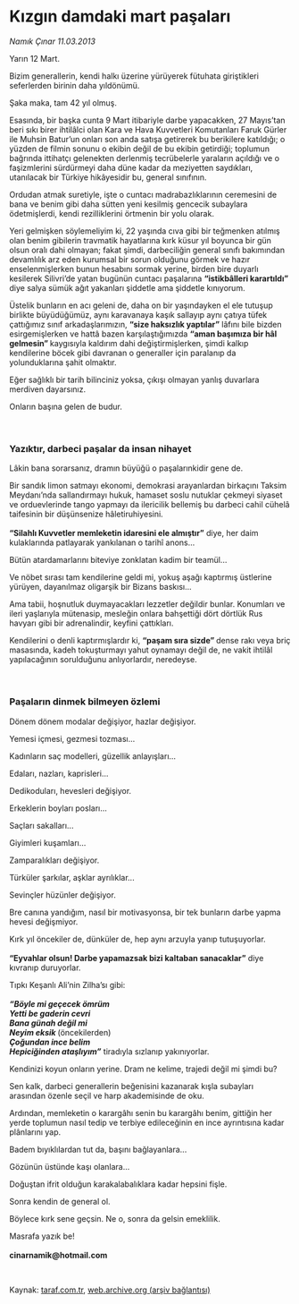 # Kızgın damdaki mart paşaları

*Namık Çınar 11.03.2013*

<div class="yazi"><p>Yarın 12 Mart.</p>
<p>Bizim generallerin, kendi halkı üzerine yürüyerek fütuhata giriştikleri seferlerden birinin daha yıldönümü.</p>
<p>Şaka maka, tam 42 yıl olmuş.</p>
<p>Esasında, bir başka cunta 9 Mart itibariyle darbe yapacakken, 27 Mayıs’tan beri sıkı birer ihtilâlci olan Kara ve Hava Kuvvetleri Komutanları Faruk Gürler ile Muhsin Batur’un onları son anda satışa getirerek bu berikilere katıldığı; o yüzden de filmin sonunu o ekibin değil de bu ekibin getirdiği; toplumun bağrında ittihatçı gelenekten derlenmiş tecrübelerle yaraların açıldığı ve o faşizmlerini sürdürmeyi daha düne kadar da meziyetten saydıkları, utanılacak bir Türkiye hikâyesidir bu, general sınıfının.</p>
<p>Ordudan atmak suretiyle, işte o cuntacı madrabazlıklarının ceremesini de bana ve benim gibi daha sütten yeni kesilmiş gencecik subaylara ödetmişlerdi, kendi rezilliklerini örtmenin bir yolu olarak.</p>
<p>Yeri gelmişken söylemeliyim ki, 22 yaşında cıva gibi bir teğmenken atılmış olan benim gibilerin travmatik hayatlarına kırk küsur yıl boyunca bir gün olsun oralı dahi olmayan; fakat şimdi, darbeciliğin general sınıfı bakımından devamlılık arz eden kurumsal bir sorun olduğunu görmek ve hazır enselenmişlerken bunun hesabını sormak yerine, birden bire duyarlı kesilerek Silivri’de yatan bugünün cuntacı paşalarına <b>“istikbâlleri karartıldı”</b> diye salya sümük ağıt yakanları şiddetle ama şiddetle kınıyorum.</p>
<p>Üstelik bunların en acı geleni de, daha on bir yaşındayken el ele tutuşup birlikte büyüdüğümüz, aynı karavanaya kaşık sallayıp aynı çatıya tüfek çattığımız sınıf arkadaşlarımızın, <b>“size haksızlık yaptılar”</b> lâfını bile bizden esirgemişlerken ve hattâ bazen karşılaştığımızda <b>“aman başımıza bir hâl gelmesin” </b>kaygısıyla kaldırım dahi değiştirmişlerken, şimdi kalkıp kendilerine böcek gibi davranan o generaller için paralanıp da yolunduklarına şahit olmaktır.</p>
<p>Eğer sağlıklı bir tarih bilinciniz yoksa, çıkışı olmayan yanlış duvarlara merdiven dayarsınız.</p>
<p>Onların başına gelen de budur.<br/><br/><br/></p>
<h3>Yazıktır, darbeci paşalar da insan nihayet</h3>
<p>Lâkin bana sorarsanız, dramın büyüğü o paşalarınkidir gene de.</p>
<p>Bir sandık limon satmayı ekonomi, demokrasi arayanlardan birkaçını Taksim Meydanı’nda sallandırmayı hukuk, hamaset soslu nutuklar çekmeyi siyaset ve orduevlerinde tango yapmayı da ilericilik bellemiş bu darbeci cahil cühelâ taifesinin bir düşünsenize hâletiruhiyesini.<br/><br/><b>“Silahlı Kuvvetler memleketin idaresini ele almıştır”</b> diye, her daim kulaklarında patlayarak yankılanan o tarihî anons...</p>
<p>Bütün atardamarlarını biteviye zonklatan kadim bir teamül...</p>
<p>Ve nöbet sırası tam kendilerine geldi mi, yokuş aşağı kaptırmış üstlerine yürüyen, dayanılmaz oligarşik bir Bizans baskısı...</p>
<p>Ama tabii, hoşnutluk duymayacakları lezzetler değildir bunlar. Konumları ve ileri yaşlarıyla mütenasip, mesleğin onlara bahşettiği dört dörtlük Rus havyarı gibi bir adrenalindir, keyfini çattıkları.</p>
<p>Kendilerini o denli kaptırmışlardır ki, <b>“paşam sıra sizde” </b>dense rakı veya briç masasında, kadeh tokuşturmayı yahut oynamayı değil de, ne vakit ihtilâl yapılacağının sorulduğunu anlıyorlardır, neredeyse.<br/><br/><br/></p>
<h3>Paşaların dinmek bilmeyen özlemi</h3>
<p>Dönem dönem modalar değişiyor, hazlar değişiyor.</p>
<p>Yemesi içmesi, gezmesi tozması...</p>
<p>Kadınların saç modelleri, güzellik anlayışları...</p>
<p>Edaları, nazları, kaprisleri...</p>
<p>Dedikoduları, hevesleri değişiyor.</p>
<p>Erkeklerin boyları posları...</p>
<p>Saçları sakalları...</p>
<p>Giyimleri kuşamları...</p>
<p>Zamparalıkları değişiyor.</p>
<p>Türküler şarkılar, aşklar ayrılıklar...</p>
<p>Sevinçler hüzünler değişiyor.</p>
<p>Bre canına yandığım, nasıl bir motivasyonsa, bir tek bunların darbe yapma hevesi değişmiyor.</p>
<p>Kırk yıl öncekiler de, dünküler de, hep aynı arzuyla yanıp tutuşuyorlar.<br/><br/><b>“Eyvahlar olsun! Darbe yapamazsak bizi kaltaban sanacaklar”</b> diye kıvranıp duruyorlar.</p>
<p>Tıpkı Keşanlı Ali’nin Zilha’sı gibi:<br/><br/><b><i>“Böyle mi geçecek ömrüm<br/>Yetti be gaderin cevri<br/>Bana günah değil mi<br/>Neyim eksik</i></b><b> </b>(öncekilerden)<b><i><br/>Çoğundan ince belim<br/>Hepiciğinden ataşlıyım”</i></b> tiradıyla sızlanıp yakınıyorlar.</p>
<p>Kendinizi koyun onların yerine. Dram ne kelime, trajedi değil mi şimdi bu?</p>
<p>Sen kalk, darbeci generallerin beğenisini kazanarak kışla subayları arasından özenle seçil ve harp akademisinde de oku.</p>
<p>Ardından, memleketin o karargâhı senin bu karargâhı benim, gittiğin her yerde toplumun nasıl tedip ve terbiye edileceğinin en ince ayrıntısına kadar plânlarını yap.</p>
<p>Badem bıyıklılardan tut da, başını bağlayanlara...</p>
<p>Gözünün üstünde kaşı olanlara...</p>
<p>Doğuştan ifrit olduğun karakalabalıklara kadar hepsini fişle.</p>
<p>Sonra kendin de general ol.</p>
<p>Böylece kırk sene geçsin. Ne o, sonra da gelsin emeklilik.</p>
<p>Masrafa yazık be!<br/><br/><b>cinarnamik@hotmail.com</b></p>
<p> </p>
</div>

Kaynak: [taraf.com.tr](http://www.taraf.com.tr/namik-cinar/makale-kizgin-damdaki-mart-pasalari.htm), [web.archive.org (arşiv bağlantısı)](http://web.archive.org/web/20131107154837/http://www.taraf.com.tr/namik-cinar/makale-kizgin-damdaki-mart-pasalari.htm)
